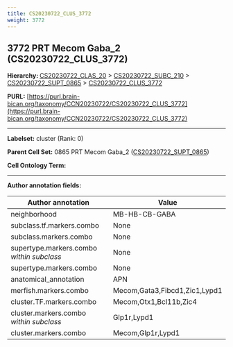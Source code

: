 ```yaml
---
title: CS20230722_CLUS_3772
weight: 3772
---
```

## 3772 PRT Mecom Gaba_2 (CS20230722_CLUS_3772)
<b>Hierarchy: </b>
[CS20230722_CLAS_20](../CS20230722_CLAS_20) >
[CS20230722_SUBC_210](../CS20230722_SUBC_210) >
[CS20230722_SUPT_0865](../CS20230722_SUPT_0865) >
[CS20230722_CLUS_3772](../CS20230722_CLUS_3772)

**PURL:** [https://purl.brain-bican.org/taxonomy/CCN20230722/CS20230722_CLUS_3772](https://purl.brain-bican.org/taxonomy/CCN20230722/CS20230722_CLUS_3772)

---


**Labelset:** cluster (Rank: 0)

**Parent Cell Set:** 0865 PRT Mecom Gaba_2 ([CS20230722_SUPT_0865](../CS20230722_SUPT_0865))



**Cell Ontology Term:** 

[MARKER GENES.]: #


---

[TRANSFERRED ANNOTATIONS.]: #


[AUTHOR ANNOTATION FIELDS.]: #


**Author annotation fields:**

| Author annotation | Value |
|-------------------|-------|
|neighborhood|MB-HB-CB-GABA|
|subclass.tf.markers.combo|None|
|subclass.markers.combo|None|
|supertype.markers.combo _within subclass_|None|
|supertype.markers.combo|None|
|anatomical_annotation|APN|
|merfish.markers.combo|Mecom,Gata3,Fibcd1,Zic1,Lypd1|
|cluster.TF.markers.combo|Mecom,Otx1,Bcl11b,Zic4|
|cluster.markers.combo _within subclass_|Glp1r,Lypd1|
|cluster.markers.combo|Mecom,Glp1r,Lypd1|
